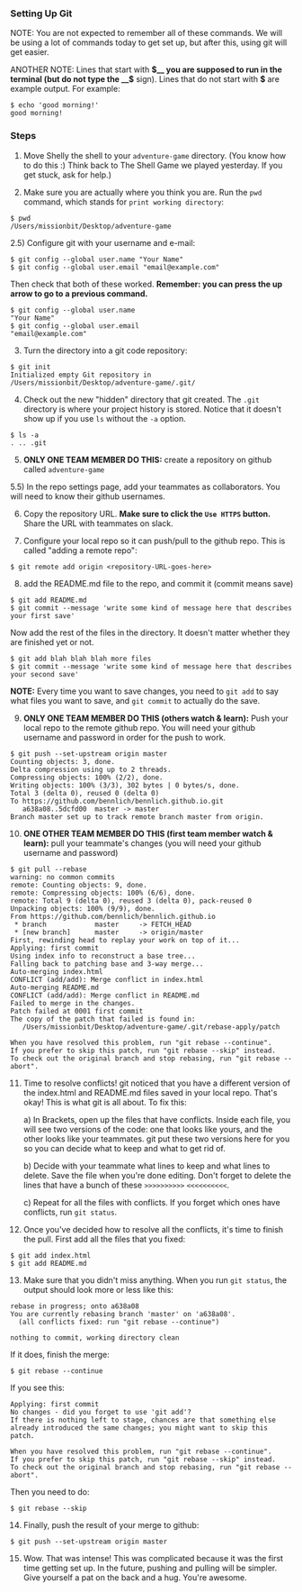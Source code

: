### Setting Up Git
NOTE: You are not expected to remember all of these commands. We will be using a lot of commands today to get set up, but after this, using git will get easier.

ANOTHER NOTE: Lines that start with __$__ you are supposed to run in the terminal (but do not type the __$__ sign). Lines that do not start with __$__ are example output. For example:
```
$ echo 'good morning!'
good morning!
```

### Steps

1) Move Shelly the shell to your `adventure-game` directory. (You know how to do this :) Think back to The Shell Game we played yesterday. If you get stuck, ask for help.)

2) Make sure you are actually where you think you are. Run the `pwd` command, which stands for `print working directory`:
```
$ pwd
/Users/missionbit/Desktop/adventure-game
```

2.5) Configure git with your username and e-mail:
```
$ git config --global user.name "Your Name"
$ git config --global user.email "email@example.com"
```
Then check that both of these worked. __Remember: you can press the up arrow to go to a previous command.__
```
$ git config --global user.name
"Your Name"
$ git config --global user.email
"email@example.com"
```

3) Turn the directory into a git code repository:
```
$ git init
Initialized empty Git repository in /Users/missionbit/Desktop/adventure-game/.git/
```
4) Check out the new "hidden" directory that git created. The `.git` directory is where your project history is stored. Notice that it doesn't show up if you use `ls` without the `-a` option.
```
$ ls -a
. .. .git
```

5) __ONLY ONE TEAM MEMBER DO THIS:__ create a repository on github called `adventure-game`

5.5) In the repo settings page, add your teammates as collaborators. You will need to know their github usernames.

6) Copy the repository URL. __Make sure to click the `Use HTTPS` button.__ Share the URL with teammates on slack.

7) Configure your local repo so it can push/pull to the github repo. This is called "adding a remote repo":
```
$ git remote add origin <repository-URL-goes-here>
```

8) add the README.md file to the repo, and commit it (commit means save)
```
$ git add README.md
$ git commit --message 'write some kind of message here that describes your first save'
```
Now add the rest of the files in the directory. It doesn't matter whether they are finished yet or not.
```
$ git add blah blah blah more files
$ git commit --message 'write some kind of message here that describes your second save'
```
__NOTE:__ Every time you want to save changes, you need to `git add` to say what files you want to save, and `git commit` to actually do the save.

9) __ONLY ONE TEAM MEMBER DO THIS (others watch & learn):__ Push your local repo to the remote github repo. You will need your github username and password in order for the push to work.
```
$ git push --set-upstream origin master
Counting objects: 3, done.
Delta compression using up to 2 threads.
Compressing objects: 100% (2/2), done.
Writing objects: 100% (3/3), 302 bytes | 0 bytes/s, done.
Total 3 (delta 0), reused 0 (delta 0)
To https://github.com/bennlich/bennlich.github.io.git
   a638a08..5dcfd00  master -> master
Branch master set up to track remote branch master from origin.
```

10) __ONE OTHER TEAM MEMBER DO THIS (first team member watch & learn):__ pull your teammate's changes (you will need your github username and password)
```
$ git pull --rebase
warning: no common commits
remote: Counting objects: 9, done.
remote: Compressing objects: 100% (6/6), done.
remote: Total 9 (delta 0), reused 3 (delta 0), pack-reused 0
Unpacking objects: 100% (9/9), done.
From https://github.com/bennlich/bennlich.github.io
 * branch            master     -> FETCH_HEAD
 * [new branch]      master     -> origin/master
First, rewinding head to replay your work on top of it...
Applying: first commit
Using index info to reconstruct a base tree...
Falling back to patching base and 3-way merge...
Auto-merging index.html
CONFLICT (add/add): Merge conflict in index.html
Auto-merging README.md
CONFLICT (add/add): Merge conflict in README.md
Failed to merge in the changes.
Patch failed at 0001 first commit
The copy of the patch that failed is found in:
   /Users/missionbit/Desktop/adventure-game/.git/rebase-apply/patch

When you have resolved this problem, run "git rebase --continue".
If you prefer to skip this patch, run "git rebase --skip" instead.
To check out the original branch and stop rebasing, run "git rebase --abort".

```

11) Time to resolve conflicts! git noticed that you have a different version of the index.html and README.md files saved in your local repo. That's okay! This is what git is all about. To fix this:
    
    a) In Brackets, open up the files that have conflicts. Inside each file, you will see two versions of the code: one that looks like yours, and the other looks like your teammates. git put these two versions here for you so you can decide what to keep and what to get rid of.
    
    b) Decide with your teammate what lines to keep and what lines to delete. Save the file when you're done editing. Don't forget to delete the lines that have a bunch of these `>>>>>>>>>>` `<<<<<<<<<<`.
    
    c) Repeat for all the files with conflicts. If you forget which ones have conflicts, run `git status`.

12) Once you've decided how to resolve all the conflicts, it's time to finish the pull. First add all the files that you fixed:
```
$ git add index.html
$ git add README.md
```

13) Make sure that you didn't miss anything. When you run `git status`, the output should look more or less like this:
```
rebase in progress; onto a638a08
You are currently rebasing branch 'master' on 'a638a08'.
  (all conflicts fixed: run "git rebase --continue")

nothing to commit, working directory clean
```
If it does, finish the merge:
```
$ git rebase --continue
```
If you see this:
```
Applying: first commit
No changes - did you forget to use 'git add'?
If there is nothing left to stage, chances are that something else
already introduced the same changes; you might want to skip this patch.

When you have resolved this problem, run "git rebase --continue".
If you prefer to skip this patch, run "git rebase --skip" instead.
To check out the original branch and stop rebasing, run "git rebase --abort".
```
Then you need to do:
```
$ git rebase --skip
```

14) Finally, push the result of your merge to github:
```
$ git push --set-upstream origin master
```

15) Wow. That was intense! This was complicated because it was the first time getting set up. In the future, pushing and pulling will be simpler. Give yourself a pat on the back and a hug. You're awesome.

